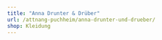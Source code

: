 ```yaml
---
title: "Anna Drunter & Drüber"
url: /attnang-puchheim/anna-drunter-und-drueber/
shop: Kleidung
---
```

